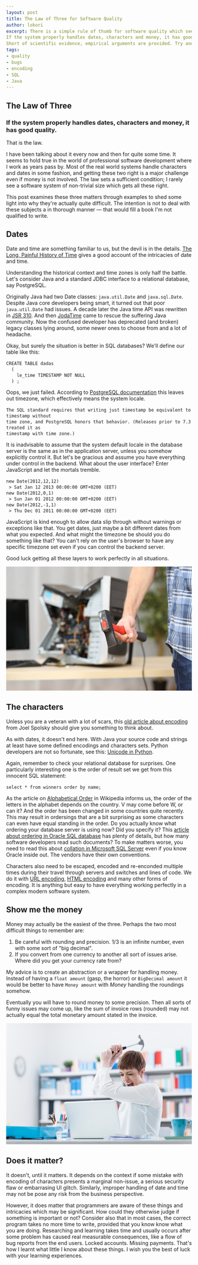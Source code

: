 ```yaml
---
layout: post
title: The Law of Three for Software Quality
author: lokori
excerpt: There is a simple rule of thumb for software quality which seems to remain true over the years: 
If the system properly handles dates, characters and money, it has good quality. 
Short of scientific evidence, empirical arguments are provided. Try and see how your system measures up against this law.
tags:
- quality
- bugs
- encoding
- SQL
- Java
---
```


## The Law of Three

### If the system properly handles dates, characters and money, it has good quality.

That is the law. 

I have been talking about it every now and then for quite some time. It seems to hold true in the world of professional software development where I work as years pass by. Most of the real world systems handle characters and dates in some fashion, and getting these two right is a major challenge even if money is not involved. The law sets a sufficient condition; I rarely see a software system of non-trivial size which gets all these right. 

This post examines these three matters through examples to shed some light into why they're actually quite difficult. The intention is not to deal with these subjects a in thorough manner — that would fill a book I'm not qualified to write.

## Dates

Date and time are something familiar to us, but the devil is in the details. [The Long, Painful History of Time](http://naggum.no/lugm-time.html) gives a good account of the intricacies of date and time.

Understanding the historical context and time zones is only half the battle. Let's consider Java and a standard JDBC interface to a relational database, say PostgreSQL. 

Originally Java had two Date classes: ```java.util.Date``` and ```java.sql.Date```. Despite Java core developers being smart, it
turned out that poor ```java.util.Date``` had issues. A decade later the Java time API was rewritten in [JSR 310](https://community.oracle.com/docs/DOC-983209). And then [JodaTime](http://www.joda.org/joda-time/) came to rescue the suffering Java community. Now the confused developer has deprecated (and broken) legacy classes lying around, some newer ones to choose from and a lot of headache. 

Okay, but surely the situation is better in SQL databases? We'll define our table like this:
```
CREATE TABLE dadas
  (
    le_time TIMESTAMP NOT NULL
  ) ;
```

Oops, we just failed. According to [PostgreSQL documentation](https://www.postgresql.org/docs/9.1/static/datatype-datetime.html) this leaves out timezone, which effectively means the system locale. 

```
The SQL standard requires that writing just timestamp be equivalent to timestamp without 
time zone, and PostgreSQL honors that behavior. (Releases prior to 7.3 treated it as 
timestamp with time zone.)
```

It is inadvisable to assume that the system default locale in the database server is the same as in the application server, unless you somehow explicitly control it. But let's be gracious and assume you have everything under control in the backend. What about the user interface? Enter JavaScript and let the mortals tremble.

```
new Date(2012,12,12)
 > Sat Jan 12 2013 00:00:00 GMT+0200 (EET)
new Date(2012,0,1)
 > Sun Jan 01 2012 00:00:00 GMT+0200 (EET)
new Date(2012,-1,1)
 > Thu Dec 01 2011 00:00:00 GMT+0200 (EET)
```

JavaScript is kind enough to allow data slip through without warnings or exceptions like that. You get dates, just maybe a bit different dates from what you expected. And what might the timezone be should you do something like that? You can't rely on the user's browser to have any specific timezone set even if you can control the backend server. 

Good luck getting all these layers to work perfectly in all situations.

![Die you computer](/img/destroy-computer.jpg)

## The characters

Unless you are a veteran with a lot of scars, this [old article about encoding](https://www.joelonsoftware.com/2003/10/08/the-absolute-minimum-every-software-developer-absolutely-positively-must-know-about-unicode-and-character-sets-no-excuses/) from Joel Spolsky should give you something to think about.

As with dates, it doesn't end here. With Java your source code and strings at least have some defined encodings and characters sets. Python developers are not so fortunate, see this: [Unicode in Python](https://docs.python.org/2/howto/unicode.html). 

Again, remember to check your relational database for surprises. One particularly interesting one is the order of result set we get from this innocent SQL statement:

```
select * from winners order by name;
```

As the article on [Alphabetical Order](https://en.wikipedia.org/wiki/Alphabetical_order) in Wikipedia informs us, the order of the letters in the alphabet depends on the country. V may come before W, or can it? And the order has been changed in some countries quite recently. This may result in ordersings that are a bit surprising as some characters can even have equal standing in the order. Do you actually know what ordering your database server is using now? Did you specify it? This [article about ordering in Oracle SQL database](https://docs.oracle.com/cd/B19306_01/server.102/b14225/ch5lingsort.htm) has plenty of details, but how many software developers read such documents? To make matters worse, you need to read this about [collation in Microsoft SQL Server](https://www.red-gate.com/simple-talk/sql/sql-development/questions-sql-server-collations-shy-ask/) even if you know Oracle inside out. The vendors have their own conventions.

Characters also need to be escaped, encoded and re-enconded multiple times during their travel through servers and switches and lines of code. We do it with [URL encoding](https://www.w3schools.com/TagS/ref_urlencode.asp), [HTML encoding](https://www.w3schools.com/html/html_charset.asp) and many other forms of encoding. It is anything but easy to have everything working perfectly in a complex modern software system.

## Show me the money

Money may actually be the easiest of the three. Perhaps the two most difficult things to remember are:
1. Be careful with rounding and precision. 1/3 is an infinite number, even with some sort of "big decimal".
2. If you convert from one currency to another all sort of issues arise. Where did you get your currency rate from? 

My advice is to create an abstraction or a wrapper for handling money. Instead of having a ```float amount``` (gasp, the horror) or ```BigDecimal amount``` it would be better to have ```Money amount``` with *Money* handling the roundings somehow. 

Eventually you will have to round money to some precision. Then all sorts of funny issues may come up, like the sum of invoice rows (rounded) may not actually equal the total monetary amount stated in the invoice.

![computer destruction](/img/destroy-computer2.jpg)

## Does it matter?

It doesn't, until it matters. It depends on the context if some mistake with encoding of characters presents a marginal non-issue, a serious security flaw or embarrasing UI glitch. Similarly, improper handling of date and time may not be pose any risk from the business perspective.

However, it does matter that programmers are aware of these things and intricacies which may be significant. How could they otherwise judge if something is important or not? Consider also that in most cases, the correct program takes no more time to write, provided that you know know what you are doing. Researching and learning takes time and usually occurs after some problem has caused real measurable consequences, like a flow of bug reports from the end users. Locked accounts. Missing payments. That's how I learnt what little I know about these things. I wish you the best of luck with your learning experiences.

